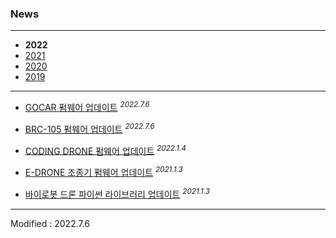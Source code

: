 ### News

---

- **2022**
- [2021](../2021/)
- [2020](../2020/)
- [2019](../2019/)

---

- <a href="/documents/kr/products/coding_drone/log/updates/firmware/#heading-202276">GOCAR 펌웨어 업데이트</a> <sup><i>2022.7.6</i></sup><br>

- <a href="/documents/kr/products/coding_drone/log/updates/firmware/#heading-202276">BRC-105 펌웨어 업데이트</a> <sup><i>2022.7.6</i></sup><br>

- <a href="/documents/kr/products/coding_drone/log/updates/firmware/#heading-202214">CODING DRONE 펌웨어 업데이트</a> <sup><i>2022.1.4</i></sup><br>

- <a href="/documents/kr/products/e_drone/log/updates/firmware/#heading-202213">E-DRONE 조종기 펌웨어 업데이트</a> <sup><i>2021.1.3</i></sup><br>

- <a href="/documents/kr/products/e_drone/log/updates/python/#heading-202213">바이로봇 드론 파이썬 라이브러리 업데이트</a> <sup><i>2021.1.3</i></sup><br>

---

Modified : 2022.7.6
